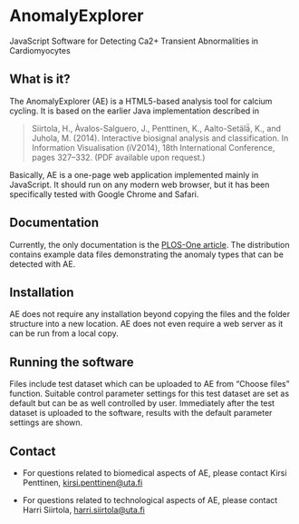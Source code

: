 # AnomalyExplorer
JavaScript Software for Detecting Ca2+ Transient Abnormalities in Cardiomyocytes

## What is it?

The AnomalyExplorer (AE) is a HTML5-based analysis tool for calcium
cycling. It is based on the earlier Java implementation described
in

>Siirtola, H., Àvalos-Salguero, J., Penttinen, K., Aalto-Setälä̈, K., and Juhola, M. (2014). Interactive biosignal analysis and classification. In Information Visualisation (iV2014), 18th International Conference, pages 327–332. (PDF available upon request.)

Basically, AE is a one-page web application implemented mainly in JavaScript. It should run on any modern web browser, but it has been specifically tested with Google Chrome and Safari.

## Documentation

Currently, the only documentation is the [PLOS-One article](https://doi.org/10.1371/journal.pone.0135806). The distribution contains example data files demonstrating the anomaly types that can be detected with AE.

## Installation

AE does not require any installation beyond copying the files and the folder structure into a new location. AE does not even require a web server as it can be run from a local copy.

## Running the software

Files include test dataset which can be uploaded to AE from “Choose files” function. Suitable control parameter settings for this test dataset are set as default but can be as well controlled by user. Immediately after the test dataset is uploaded to the software, results with the default parameter settings are shown.

## Contact

* For questions related to biomedical aspects of AE, please
contact Kirsi Penttinen, kirsi.penttinen@uta.fi

* For questions related to technological aspects of AE, 
please contact Harri Siirtola, harri.siirtola@uta.fi

